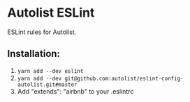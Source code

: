# Autolist ESLint

ESLint rules for Autolist.

## Installation:
1. `yarn add --dev eslint`
1. `yarn add --dev git@github.com:autolist/eslint-config-autolist.git#master`
1. Add "extends": "airbnb" to your .eslintrc
